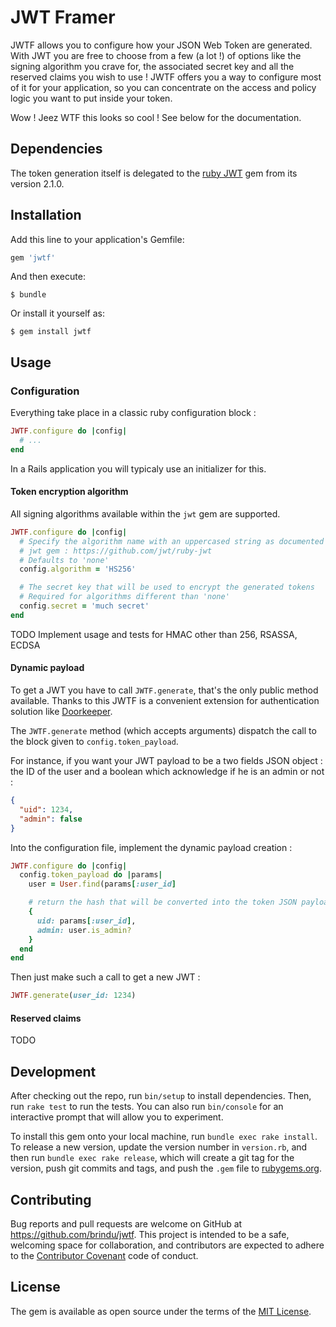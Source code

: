# JWT Framer

JWTF allows you to configure how your JSON Web Token are generated. With JWT you
are free to choose from a few (a lot !) of options like the signing algorithm
you crave for, the associated secret key and all the reserved claims you wish to
use ! JWTF offers you a way to configure most of it for your application, so you
can concentrate on the access and policy logic you want to put inside your token.

Wow ! Jeez WTF this looks so cool ! See below for the documentation.

## Dependencies

The token generation itself is delegated to the [ruby JWT](https://github.com/jwt/ruby-jwt)
gem from its version 2.1.0.

## Installation

Add this line to your application's Gemfile:

```ruby
gem 'jwtf'
```

And then execute:

    $ bundle

Or install it yourself as:

    $ gem install jwtf

## Usage

### Configuration

Everything take place in a classic ruby configuration block :

```ruby
JWTF.configure do |config|
  # ...
end
```

In a Rails application you will typicaly use an initializer for this.

#### Token encryption algorithm

All signing algorithms available within the `jwt` gem are supported.

```ruby
JWTF.configure do |config|
  # Specify the algorithm name with an uppercased string as documented in the
  # jwt gem : https://github.com/jwt/ruby-jwt
  # Defaults to 'none'
  config.algorithm = 'HS256'

  # The secret key that will be used to encrypt the generated tokens
  # Required for algorithms different than 'none'
  config.secret = 'much secret'
end
```

TODO Implement usage and tests for HMAC other than 256, RSASSA, ECDSA

#### Dynamic payload

To get a JWT you have to call `JWTF.generate`, that's the only public method
available. Thanks to this JWTF is a convenient extension for authentication
solution like [Doorkeeper](https://github.com/doorkeeper-gem/doorkeeper).

The `JWTF.generate` method (which accepts arguments) dispatch the call to the
block given to `config.token_payload`.

For instance, if you want your JWT payload to be a two fields JSON object : the
ID of the user and a boolean which acknowledge if he is an admin or not :

```json
{
  "uid": 1234,
  "admin": false
}
```

Into the configuration file, implement the dynamic payload creation :

```ruby
JWTF.configure do |config|
  config.token_payload do |params|
    user = User.find(params[:user_id]

    # return the hash that will be converted into the token JSON payload
    {
      uid: params[:user_id],
      admin: user.is_admin?
    }
  end
end
```

Then just make such a call to get a new JWT :

```ruby
JWTF.generate(user_id: 1234)
```

#### Reserved claims

TODO

## Development

After checking out the repo, run `bin/setup` to install dependencies. Then, run `rake test` to run the tests. You can also run `bin/console` for an interactive prompt that will allow you to experiment.

To install this gem onto your local machine, run `bundle exec rake install`. To release a new version, update the version number in `version.rb`, and then run `bundle exec rake release`, which will create a git tag for the version, push git commits and tags, and push the `.gem` file to [rubygems.org](https://rubygems.org).

## Contributing

Bug reports and pull requests are welcome on GitHub at https://github.com/brindu/jwtf. This project is intended to be a safe, welcoming space for collaboration, and contributors are expected to adhere to the [Contributor Covenant](http://contributor-covenant.org) code of conduct.

## License

The gem is available as open source under the terms of the [MIT License](https://opensource.org/licenses/MIT).
